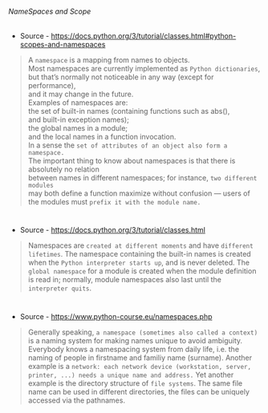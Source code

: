 ###### NameSpaces and Scope 

- Source - https://docs.python.org/3/tutorial/classes.html#python-scopes-and-namespaces

> A ```namespace``` is a mapping from names to objects.     
 Most namespaces are currently implemented as ```Python dictionaries```, but that’s normally not noticeable in any way (except for performance),      
 and it may change in the future.   
 Examples of namespaces are:    
 the set of built-in names (containing functions such as abs(),    
 and built-in exception names);      
 the global names in a module;     
 and the local names in a function invocation.     
 In a sense the ```set of attributes of an object also form a namespace.```     
 The important thing to know about namespaces is that there is absolutely no relation    
 between names in different namespaces; for instance, ```two different modules```         
 may both define a function maximize without confusion — users of the modules must ```prefix it with the module name.```

 #
 - Source - https://docs.python.org/3/tutorial/classes.html

 > Namespaces are ```created at different moments``` and have ```different lifetimes```. The namespace containing the built-in names is created when the ```Python interpreter starts up```, and is never deleted. The ```global namespace``` for a module is created when the module definition is read in; normally, module namespaces also last until the ```interpreter quits```.

#

- Source - https://www.python-course.eu/namespaces.php

 > Generally speaking, ```a namespace (sometimes also called a context)``` is a naming system for making names unique to avoid ambiguity. Everybody knows a namespacing system from daily life, i.e. the naming of people in firstname and familiy name (surname). Another example is a ```network: each network device (workstation, server, printer, ...) needs a unique name and address.``` Yet another example is the directory structure of ```file systems```. The same file name can be used in different directories, the files can be uniquely accessed via the pathnames. 

 #

